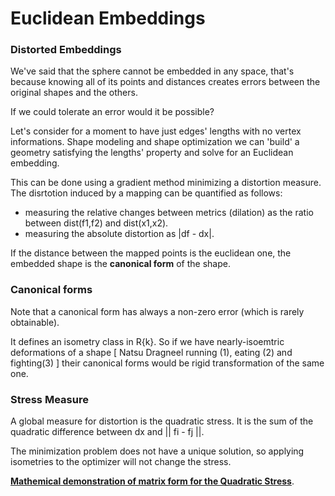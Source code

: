 # Euclidean Embeddings

### Distorted Embeddings

We've said that the sphere cannot be embedded in any space, that's because knowing all of its points and distances creates errors between the original shapes and the others.

If we could tolerate an error would it be possible?

Let's consider for a moment to have just edges' lengths with no vertex informations. Shape modeling and shape optimization we can 'build' a geometry satisfying the lengths' property and solve for an Euclidean embedding.

This can be done using a gradient method minimizing a distortion measure. The disrtotion induced by a mapping can be quantified as follows:

- measuring the relative changes between metrics (dilation) as the ratio between dist(f1,f2) and dist(x1,x2). 
- measuring the absolute distortion as |df - dx|.

If the distance between the mapped points is the euclidean one, the embedded shape is the **canonical form** of the shape. 

### Canonical forms

Note that a canonical form has always a non-zero error (which is rarely obtainable).

It defines an isometry class in R{k}. So if we have nearly-isoemtric deformations of a shape [ Natsu Dragneel running (1), eating (2) and fighting(3) ] their canonical forms would be rigid transformation of the same one.

### Stress Measure

A global measure for distortion is the quadratic stress. It is the sum of the quadratic difference between dx and || fi - fj ||.

The minimization problem does not have a unique solution, so applying isometries to the optimizer will not change the stress.

<a href='https://github.com/theroggio/Fundamentals-of-Graphics/blob/master/scan/stress%20computation.pdf'>**Mathemical demonstration of matrix form for the Quadratic Stress**</a>.


